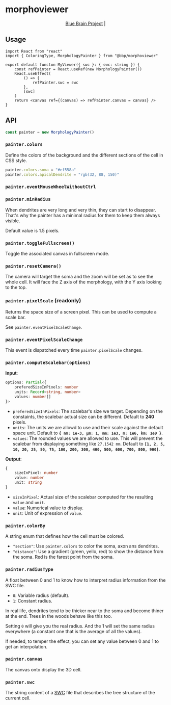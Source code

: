 # morphoviewer

<p align="center">
  <a href="https://www.epfl.ch/research/domains/bluebrain/">Blue Brain Project</a> |
</p>

## Usage

```tsx
import React from "react"
import { ColoringType, MorphologyPainter } from "@bbp/morphoviewer"

export default functon MyViewer({ swc }: { swc: string }) {
    const refPainter = React.useRef(new MorphologyPainter())
    React.useEffect(
        () => {
            refPainter.swc = swc
        },
        [swc]
    )
    return <canvas ref={(canvas) => refPainter.canvas = canvas} />
}
```

## API

```ts
const painter = new MorphologyPainter()
```

### `painter.colors`

Define the colors of the background and the different sections of the cell in CSS style.

```ts
painter.colors.soma = "#ef558a"
painter.colors.apicalDendrite = "rgb(32, 88, 150)"
```

### `painter.eventMouseWheelWithoutCtrl`

### `painter.minRadius`

When dendrites are very long and very thin, they can start to disappear. That's why the painter has a minimal radius for them to keep them always visible.

Default value is 1.5 pixels.

### `painter.toggleFullscreen()`

Toggle the associated canvas in fullscreen mode.

### `painter.resetCamera()`

The camera will target the soma and the zoom will be set as to see the whole cell. It will face the Z axis of the morphology, with the Y axis looking to the top.

### `painter.pixelScale` (readonly)

Returns the space size of a screen pixel. This can be used to compute a scale bar.

See `painter.eventPixelScaleChange`.

### `painter.eventPixelScaleChange`

This event is dispatched every time `painter.pixelScale` changes.

### `painter.computeScalebar(options)`

**Input**:

```ts
options: Partial<{
    preferedSizeInPixels: number
    units: Record<string, number>
    values: number[]
}>
```

* `preferedSizeInPixels`: The scalebar's size we target. Depending on the constaints, the scalebar actual size can be different. Default to **240** pixels.
* `units`: The units we are allowd to use and their scale against the default space unit. Default to **`{ nm: 1e-3, µm: 1, mm: 1e3, m: 1e6, km: 1e9 }`**.
* `values`: The rounded values we are allowed to use. This will prevent the scalebar from displaying something like `27.1542 mm`. Default to **`[1, 2, 5, 10, 20, 25, 50, 75, 100, 200, 300, 400, 500, 600, 700, 800, 900]`**.

**Output**:

```ts
{
    sizeInPixel: number
    value: number
    unit: string
}
```

* `sizeInPixel`: Actual size of the scalebar computed for the resulting `value` and `unit`.
* `value`: Numerical value to display.
* `unit`: Unit of expression of `value`.

### `painter.colorBy`

A string enum that defines how the cell must be colored.

* `"section"`: Use `painter.colors` to color the soma, axon ans dendrites.
* `"distance"`: Use a gradient (green, yello, red) to show the distance from the soma. Red is the farest point from the soma.

### `painter.radiusType`

A float between 0 and 1 to know how to interpret radius information from the SWC file.

* `0`: Variable radius (default).
* `1`: Constant radius.

In real life, dendrites tend to be thicker near to the soma and become thiner at the end. Trees in the woods behave like this too.

Setting `0` will give you the real radius. And the 1 will set the same radius everywhere (a constant one that is the average of all the values).

If needed, to temper the effect, you can set any value between 0 and 1 to get an interpolation.

### `painter.canvas`

The canvas onto display the 3D cell.

### `painter.swc`

The string content of a [SWC]([Title](https://swc-specification.readthedocs.io/en/latest/swc.html)) file that describes the tree structure of the current cell.

